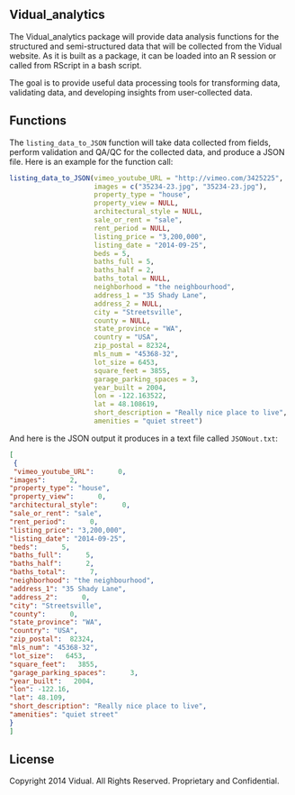 Vidual_analytics
----------------

The Vidual_analytics package will provide data analysis functions for the structured and semi-structured data that will be collected from the Vidual website. As it is built as a package, it can be loaded into an R session or called from RScript in a bash script.

The goal is to provide useful data processing tools for transforming data, validating data, and developing insights from user-collected data.

## Functions

The `listing_data_to_JSON` function will take data collected from fields, perform validation and QA/QC for the collected data, and produce a JSON file. Here is an example for the function call:

```R
listing_data_to_JSON(vimeo_youtube_URL = "http://vimeo.com/3425225",
                     images = c("35234-23.jpg", "35234-23.jpg"),
                     property_type = "house",
                     property_view = NULL,
                     architectural_style = NULL,
                     sale_or_rent = "sale",
                     rent_period = NULL,
                     listing_price = "3,200,000",
                     listing_date = "2014-09-25",
                     beds = 5,
                     baths_full = 5,
                     baths_half = 2,
                     baths_total = NULL,
                     neighborhood = "the neighbourhood",
                     address_1 = "35 Shady Lane",
                     address_2 = NULL,
                     city = "Streetsville",
                     county = NULL,
                     state_province = "WA",
                     country = "USA",
                     zip_postal = 82324,
                     mls_num = "45368-32",
                     lot_size = 6453,
                     square_feet = 3855,
                     garage_parking_spaces = 3,
                     year_built = 2004,
                     lon = -122.163522,
                     lat = 48.108619,
                     short_description = "Really nice place to live",
                     amenities = "quiet street")

```

And here is the JSON output it produces in a text file called `JSONout.txt`:

```json
[
 {
 "vimeo_youtube_URL":      0,
"images":      2,
"property_type": "house",
"property_view":      0,
"architectural_style":      0,
"sale_or_rent": "sale",
"rent_period":      0,
"listing_price": "3,200,000",
"listing_date": "2014-09-25",
"beds":      5,
"baths_full":      5,
"baths_half":      2,
"baths_total":      7,
"neighborhood": "the neighbourhood",
"address_1": "35 Shady Lane",
"address_2":      0,
"city": "Streetsville",
"county":      0,
"state_province": "WA",
"country": "USA",
"zip_postal":  82324,
"mls_num": "45368-32",
"lot_size":   6453,
"square_feet":   3855,
"garage_parking_spaces":      3,
"year_built":   2004,
"lon": -122.16,
"lat": 48.109,
"short_description": "Really nice place to live",
"amenities": "quiet street" 
} 
]

```

## License

Copyright 2014 Vidual. All Rights Reserved. Proprietary and Confidential.
